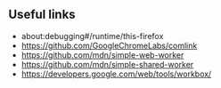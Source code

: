 ## Useful links
* about:debugging#/runtime/this-firefox
* https://github.com/GoogleChromeLabs/comlink
* https://github.com/mdn/simple-web-worker
* https://github.com/mdn/simple-shared-worker
* https://developers.google.com/web/tools/workbox/
